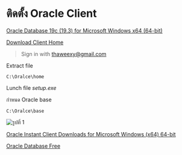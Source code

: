 # ติดตั้ง Oracle Client

[Oracle Database 19c (19.3) for Microsoft Windows x64 (64-bit)](https://www.oracle.com/database/technologies/oracle19c-windows-downloads.html)

[Download Client Home](https://www.oracle.com/database/technologies/oracle19c-windows-downloads.html#license-lightbox)

> Sign in with thaweexy@gmail.com

Extract file

```
C:\Oralce\home
```

Lunch file _setup.exe_

กำหนด Oracle base

```
C:\Oralce\base
```

![รูปที่ 1](https://bucket.kku.ac.th/iskku/KM/oracle/Screenshot%202025-08-27%20162956.png)

[Oracle Instant Client Downloads for Microsoft Windows (x64) 64-bit](https://www.oracle.com/asean/database/technologies/instant-client/winx64-64-downloads.html?utm_source=openai)

[Oracle Database Free](https://www.oracle.com/database/technologies/oracle-database-software-downloads.html#db_free)
